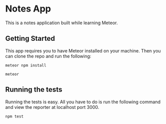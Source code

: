 # Notes App

This is a notes application built while learning Meteor.

## Getting Started

This app requires you to have Meteor installed on your machine. Then you can
clone the repo and run the following:

```
meteor npm install
```

```
meteor
```

## Running the tests

Running the tests is easy. All you have to do is run the following command and view
the reporter at localhost port 3000.

```
npm test
```
